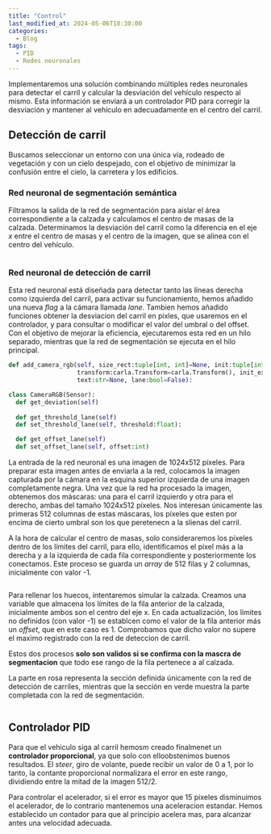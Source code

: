 ```yaml
---
title: "Control"
last_modified_at: 2024-05-06T10:30:00
categories:
  - Blog
tags:
  - PID
  - Redes neuronales
---
```


Implementaremos una solución combinando múltiples redes neuronales para detectar el carril y calcular la desviación del vehículo respecto al mismo. Esta información se enviará a un controlador PID para corregir la desviación y mantener al vehículo en adecuadamente en el centro del carril.

## Detección de carril

Buscamos seleccionar un entorno con una única vía, rodeado de vegetación y con un cielo despejado, con el objetivo de minimizar la confusión entre el cielo, la carretera y los edificios.

### Red neuronal de segmentación semántica

Filtramos la salida de la red de segmentación para aislar el área correspondiente a la calzada y calculamos el centro de masas de la calzada. Determinamos la desviación del carril como la diferencia en el eje *x* entre el centro de masas y el centro de la imagen, que se alinea con el centro del vehículo.
<figure class="align-center" style="max-width: 100%">
  <img src="{{ site.url }}{{ site.baseurl }}/images/control/seg.png" alt="">
</figure>

### Red neuronal de detección de carril

Esta red neuronal está diseñada para detectar tanto las líneas derecha como izquierda del carril, para activar su funcionamiento, hemos añadido una nueva *flag* a la cámara llamada *lane*. Tambien hemos añadido funciones obtener la desviacion del carril en pixles, que usaremos en el controlador, y para consultar o modificar el valor del umbral o del offset. Con el objetivo de mejorar la eficiencia, ejecutaremos esta red en un hilo separado, mientras que la red de segmentación se ejecuta en el hilo principal.
```python
def add_camera_rgb(self, size_rect:tuple[int, int]=None, init:tuple[int, int]=None, seg:bool=False,
                   transform:carla.Transform=carla.Transform(), init_extra:tuple[int, int]=None,
                   text:str=None, lane:bool=False):

class CameraRGB(Sensor):  
  def get_deviation(self)
  
  def get_threshold_lane(self)
  def set_threshold_lane(self, threshold:float):

  def get_offset_lane(self)
  def set_offset_lane(self, offset:int)
```

La entrada de la red neuronal es una imagen de 1024x512 píxeles. Para preparar esta imagen antes de enviarla a la red, colocamos la imagen capturada por la cámara en la esquina superior izquierda de una imagen completamente negra. Una vez que la red ha procesado la imagen, obtenemos dos máscaras: una para el carril izquierdo y otra para el derecho, ambas del tamaño 1024x512 píxeles. Nos interesan únicamente las primeras 512 columnas de estas máscaras, los píxeles que esten por encima de cierto umbral son los que peretenecn a la slienas del carril.

A la hora de calcular el centro de masas, solo consideraremos los píxeles dentro de los límites del carril, para ello, identificamos el píxel más a la derecha y a la izquierda de cada fila correspondiente y posteriormente los conectamos. Este proceso  se guarda un *array* de 512 filas y 2 columnas, inicialmente con valor -1.
<figure class="align-center" style="max-width: 100%">
  <img src="{{ site.url }}{{ site.baseurl }}/images/control/lane.png" alt="">
</figure>

Para rellenar los huecos, intentaremos simular la calzada. Creamos una variable que almacena los límites de la fila anterior de la calzada, inicialmente ambos son el centro del eje x. En cada actualización, los limites no definidos (con valor -1) se establcen como el valor de la fila anterior más un *offset*, que en este caso es 1. Comprobamos que dicho valor no supere el maximo registrado con la red de deteccion de carril. 

Estos dos procesos **solo son validos si se confirma con la mascra de segmentacion** que todo ese rango de la fila pertenece a al calzada.

La parte en rosa representa la sección definida únicamente con la red de detección de carriles, mientras que la sección en verde muestra la parte completada con la red de segmentación.
<figure class="align-center" style="max-width: 100%">
  <img src="{{ site.url }}{{ site.baseurl }}/images/control/lane_seg.png" alt="">
</figure>

## Controlador PID

Para que el vehiculo siga al carril hemosm creado finalmenet un **controlador proporcional**, ya que solo con elloobstenimos buenos resultados. El *steer*, giro de volante, puede recibir un valor de 0 a 1, por lo tanto, la contante proporcional normalizara el error en este rango, dividiendo entre la mitad de la imagen 512/2. 

Para controlar el acelerador, si el error es mayor que 15 pixeles disminuimos el acelerador, de lo contrario mantenemos una aceleracion estandar. Hemos establecido un contador para que al principio acelera mas, para alcanzar antes una velocidad adecuada.
